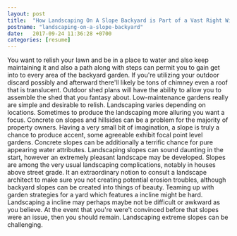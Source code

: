 ```yaml
---
layout: post
title:  "How Landscaping On A Slope Backyard is Part of a Vast Right Wing Conspiracy"
postname: "landscaping-on-a-slope-backyard"
date:   2017-09-24 11:36:28 +0700
categories: [resume]
---
```

You want to relish your lawn and be in a place to water and also keep maintaining it and also a path along with steps can permit you to gain get into to every area of the backyard garden. If you're utilizing your outdoor discard possibly and afterward there'll likely be tons of chimney even a roof that is translucent. Outdoor shed plans will have the ability to allow you to assemble the shed that you fantasy about. Low-maintenance gardens really are simple and desirable to relish. Landscaping varies depending on locations. Sometimes to produce the landscaping more alluring you want a focus. Concrete on slopes and hillsides can be a problem for the majority of property owners. Having a very small bit of imagination, a slope is truly a chance to produce accent, some agreeable exhibit focal point level gardens. Concrete slopes can be additionally a terrific chance for pure appearing water attributes. Landscaping slopes can sound daunting in the start, however an extremely pleasant landscape may be developed. Slopes are among the very usual landscaping complications, notably in houses above street grade. It an extraordinary notion to consult a landscape architect to make sure you not creating potential erosion troubles, although backyard slopes can be created into things of beauty. Teaming up with garden strategies for a yard which features a incline might be hard. Landscaping a incline may perhaps maybe not be difficult or awkward as you believe. At the event that you're were't convinced before that slopes were an issue, then you should remain. Landscaping extreme slopes can be challenging.
